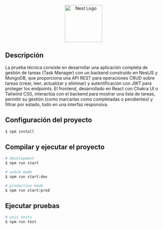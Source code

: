 <p align="center">
  <a href="http://nestjs.com/" target="blank"><img src="https://nestjs.com/img/logo-small.svg" width="120" alt="Nest Logo" /></a>
</p>

[circleci-image]: https://img.shields.io/circleci/build/github/nestjs/nest/master?token=abc123def456
[circleci-url]: https://circleci.com/gh/nestjs/nest

## Descripción

La prueba técnica consiste en desarrollar una aplicación completa de gestión de tareas (Task Manager) con un backend construido en NestJS y MongoDB, que proporciona una API REST para operaciones CRUD sobre tareas (crear, leer, actualizar y eliminar) y autentificación con JWT para proteger los endpoints. El frontend, desarrollado en React con Chakra UI o Tailwind CSS, interactúa con el backend para mostrar una lista de tareas, permitir su gestión (como marcarlas como completadas o pendientes) y filtrar por estado, todo en una interfaz responsiva.

## Configuración del proyecto

```bash
$ npm install
```

## Compilar y ejecutar el proyecto

```bash
# development
$ npm run start

# watch mode
$ npm run start:dev

# production mode
$ npm run start:prod
```

## Ejecutar pruebas

```bash
# unit tests
$ npm run test

```
